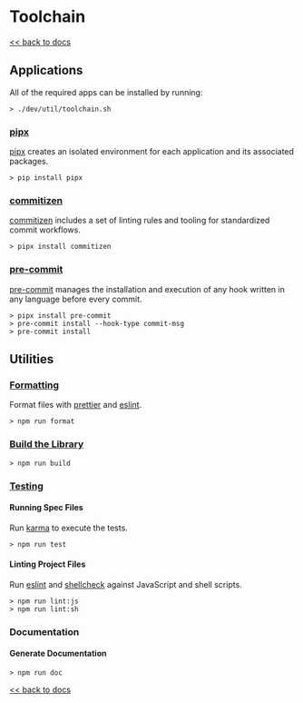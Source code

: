 # Toolchain

[<< back to docs](../../README.md#contributing)

## Applications

All of the required apps can be installed by running:

```
> ./dev/util/toolchain.sh
```

### [pipx](https://pipxproject.github.io/pipx/)

[pipx](https://pipxproject.github.io/pipx/) creates an isolated environment for each application and its associated packages.

```
> pip install pipx
```

### [commitizen](https://commitizen-tools.github.io/commitizen/)

[commitizen](https://commitizen-tools.github.io/commitizen/) includes a set of linting rules and tooling for standardized commit workflows. 

```
> pipx install commitizen
```

### [pre-commit](https://pre-commit.com/)

[pre-commit](https://pre-commit.com/) manages the installation and execution of any hook written in any language before every commit.

```
> pipx install pre-commit
> pre-commit install --hook-type commit-msg
> pre-commit install
```

## Utilities

### [Formatting](#formatting)

Format files with [prettier](https://prettier.io/) and [eslint](https://eslint.org/).

```
> npm run format
```

### [Build the Library](#build-the-library)

```
> npm run build
```

### [Testing](#testing)

#### Running Spec Files

Run [karma](https://karma-runner.github.io/latest/index.html) to execute the tests.

```
> npm run test
```

#### Linting Project Files

Run [eslint](https://eslint.org/) and [shellcheck](https://www.shellcheck.net/) against JavaScript and shell scripts.

```
> npm run lint:js
> npm run lint:sh
```

### Documentation

#### Generate Documentation

```
> npm run doc
```

[<< back to docs](../../README.md#contributing)
